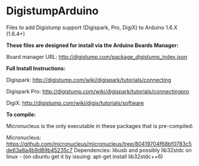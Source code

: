 DigistumpArduino
================

Files to add Digistump support (Digispark, Pro, DigiX) to Arduino 1.6.X (1.6.4+)

**These files are designed for install via the Arduino Boards Manager:** 

Board manager URL: http://digistump.com/package_digistump_index.json

**Full Install Instructions:** 

Digispark: http://digistump.com/wiki/digispark/tutorials/connecting

Digispark Pro: http://digistump.com/wiki/digispark/tutorials/connectingpro

DigiX: http://digistump.com/wiki/digix/tutorials/software

**To compile:**

Micronucleus is the only executable in these packages that is pre-compiled:

Micronucleus: https://github.com/micronucleus/micronucleus/tree/80419704f68bf0783c5de63a6a4b9d89b45235c7
Dependencies: libusb and possibly lib32stdc on linux - (on ubuntu get it by issuing: apt-get install lib32stdc++6)